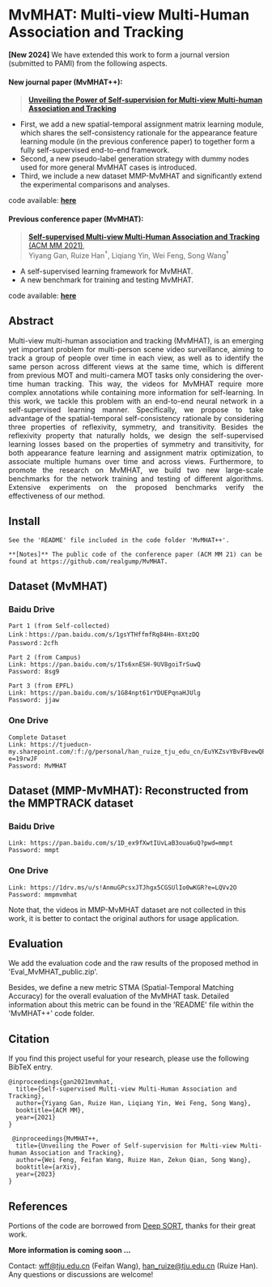 # MvMHAT: Multi-view Multi-Human Association and Tracking

**[New 2024]** We have extended this work to form a journal version (submitted to PAMI) from the following aspects.

#### New journal paper (MvMHAT++):

>[**Unveiling the Power of Self-supervision for Multi-view Multi-human Association and Tracking**](https://arxiv.org/abs/2401.17617)

- First, we add a new spatial-temporal assignment matrix learning module, which shares the self-consistency rationale for the appearance feature learning module (in the previous conference paper) to together form a fully self-supervised end-to-end framework. 
- Second, a new pseudo-label generation strategy with dummy nodes used for more general MvMHAT cases is introduced. 
- Third, we include a new dataset MMP-MvMHAT and  significantly extend the experimental comparisons and analyses.

code available: [**here**](https://github.com/RuizeHan/MvMHAT/tree/main/MvMHAT%2B%2B)

#### Previous conference paper (MvMHAT):

> [**Self-supervised Multi-view Multi-Human Association and Tracking** (ACM MM 2021)](https://dl.acm.org/doi/10.1145/3474085.3475177),            
> Yiyang Gan, Ruize Han<sup>&dagger;</sup>, Liqiang Yin, Wei Feng, Song Wang<sup>&dagger;</sup>

- A self-supervised learning framework for MvMHAT.
- A new benchmark for training and testing MvMHAT.

code available: [**here**](https://github.com/realgump/MvMHAT)
<div align= left>
   
## Abstract

<div align= justify>
Multi-view multi-human association and tracking (MvMHAT), is an emerging yet important problem for multi-person scene
video surveillance, aiming to track a group of people over time in each view, as well as to identify the same person across different
views at the same time, which is different from previous MOT and multi-camera MOT tasks only considering the over-time human
tracking. This way, the videos for MvMHAT require more complex annotations while containing more information for self-learning. In
this work, we tackle this problem with an end-to-end neural network in a self-supervised learning manner. Specifically, we propose to
take advantage of the spatial-temporal self-consistency rationale by considering three properties of reflexivity, symmetry, and transitivity.
Besides the reflexivity property that naturally holds, we design the self-supervised learning losses based on the properties of symmetry
and transitivity, for both appearance feature learning and assignment matrix optimization, to associate multiple humans over time and
across views. Furthermore, to promote the research on MvMHAT, we build two new large-scale benchmarks for the network training
and testing of different algorithms. Extensive experiments on the proposed benchmarks verify the effectiveness of our method.


<div align= left>

## Install

~~~
See the 'README' file included in the code folder 'MvMHAT++'.

**[Notes]** The public code of the conference paper (ACM MM 21) can be found at https://github.com/realgump/MvMHAT.
~~~
   
## Dataset (MvMHAT)

### Baidu Drive
~~~
Part 1 (from Self-collected)
Link：https://pan.baidu.com/s/1gsYTHffmfRq84Hn-8XtzDQ 
Password：2cfh

Part 2 (from Campus)
Link: https://pan.baidu.com/s/1Ts6xnESH-9UV8goiTrSuwQ 
Password: 8sg9

Part 3 (from EPFL) 
Link: https://pan.baidu.com/s/1G84npt61rYDUEPqnaHJUlg 
Password: jjaw 
~~~

### One Drive
~~~
Complete Dataset
Link: https://tjueducn-my.sharepoint.com/:f:/g/personal/han_ruize_tju_edu_cn/EuYKZsvYBvFBvewQPdjvRIoB20iQfMNr_c7_fMDXFRZ7uw?e=19rwJF
Password: MvMHAT
~~~

## Dataset (MMP-MvMHAT): Reconstructed from the MMPTRACK dataset

### Baidu Drive
~~~
Link: https://pan.baidu.com/s/1D_ex9fXwtIUvLaB3oua6uQ?pwd=mmpt 
Password: mmpt
~~~

### One Drive
~~~
Link: https://1drv.ms/u/s!AnmuGPcsxJTJhgx5CGSUlIo0wKGR?e=LQVv2O
Password: mmpmvmhat
~~~

Note that, the videos in MMP-MvMHAT dataset are not collected in this work, it is better to contact the original authors for usage application.
   
## Evaluation

We add the evaluation code and the raw results of the proposed method in 'Eval_MvMHAT_public.zip'. 

Besides, we define a new metric STMA (Spatial-Temporal Matching Accuracy) for the overall evaluation of the MvMHAT task. Detailed information about this metric can be found in the 'README' file within the 'MvMHAT++' code folder.


## Citation
If you find this project useful for your research, please use the following BibTeX entry.

    @inproceedings{gan2021mvmhat,
      title={Self-supervised Multi-view Multi-Human Association and Tracking},
      author={Yiyang Gan, Ruize Han, Liqiang Yin, Wei Feng, Song Wang},
      booktitle={ACM MM},
      year={2021}
    }

     @inproceedings{MvMHAT++,
      title={Unveiling the Power of Self-supervision for Multi-view Multi-human Association and Tracking},
      author={Wei Feng, Feifan Wang, Ruize Han, Zekun Qian, Song Wang},
      booktitle={arXiv},
      year={2023}
    }

## References
Portions of the code are borrowed from [Deep SORT](https://github.com/nwojke/deep_sort), thanks for their great work.

**More information is coming soon ...**

Contact: [wff@tju.edu.cn](mailto:wff@tju.edu.cn) (Feifan Wang), [han_ruize@tju.edu.cn](mailto:han_ruize@tju.edu.cn) (Ruize Han). Any questions or discussions are welcome! 
